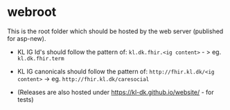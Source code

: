 # webroot

This is the root folder which should be hosted by the web server (published for asp-new).

 * KL IG Id's should follow the pattern of: `kl.dk.fhir.<ig content>` - > eg. `kl.dk.fhir.term`
 * KL IG canonicals should follow the pattern of: `http://fhir.kl.dk/<ig content>` -> eg. `http://fhir.kl.dk/caresocial`

 * (Releases are also hosted under https://kl-dk.github.io/website/ - for tests)
